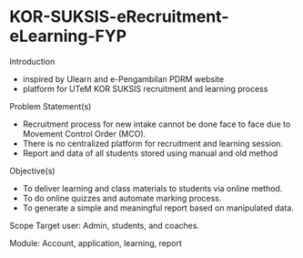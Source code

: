 # KOR-SUKSIS-eRecruitment-eLearning-FYP

Introduction
- inspired by Ulearn and e-Pengambilan PDRM website
- platform for UTeM KOR SUKSIS recruitment and learning process

Problem Statement(s)
- Recruitment process for new intake cannot be done face to face due to Movement Control Order (MCO).
- There is no centralized platform for recruitment and learning session.
- Report and data of all students stored using manual and old method

Objective(s)
- To deliver learning and class materials to students via online method.
- To do online quizzes and automate marking process.
- To generate a simple and meaningful report based on manipulated data.

Scope
Target user: 
Admin, students, and coaches.

Module:
Account, application, learning, report




